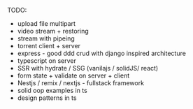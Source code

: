 TODO:

- upload file multipart
- video stream + restoring
- stream with pipeing
- torrent client + server
- express - good ddd crud with django inspired architecture
- typescript on server
- SSR with hydrate / SSG (vanilajs / solidJS/ react)
- form state + validate on server + client
- Nestjs / remix / nextjs - fullstack framework
- solid oop examples in ts
- design patterns in ts
